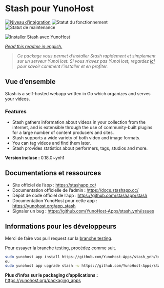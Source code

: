 <!--
N.B.: This README was automatically generated by https://github.com/YunoHost/apps/tree/master/tools/README-generator
It shall NOT be edited by hand.
-->

# Stash pour YunoHost

[![Niveau d’intégration](https://dash.yunohost.org/integration/stash.svg)](https://dash.yunohost.org/appci/app/stash) ![Statut du fonctionnement](https://ci-apps.yunohost.org/ci/badges/stash.status.svg) ![Statut de maintenance](https://ci-apps.yunohost.org/ci/badges/stash.maintain.svg)

[![Installer Stash avec YunoHost](https://install-app.yunohost.org/install-with-yunohost.svg)](https://install-app.yunohost.org/?app=stash)

*[Read this readme in english.](./README.md)*

> *Ce package vous permet d’installer Stash rapidement et simplement sur un serveur YunoHost.
Si vous n’avez pas YunoHost, regardez [ici](https://yunohost.org/#/install) pour savoir comment l’installer et en profiter.*

## Vue d’ensemble

Stash is a self-hosted webapp written in Go which organizes and serves your videos.

### Features

- Stash gathers information about videos in your collection from the internet, and is extensible through the use of community-built plugins for a large number of content producers and sites.
- Stash supports a wide variety of both video and image formats.
- You can tag videos and find them later.
- Stash provides statistics about performers, tags, studios and more.



**Version incluse :** 0.18.0~ynh1
## Documentations et ressources

* Site officiel de l’app : <https://stashapp.cc/>
* Documentation officielle de l’admin : <https://docs.stashapp.cc/>
* Dépôt de code officiel de l’app : <https://github.com/stashapp/stash>
* Documentation YunoHost pour cette app : <https://yunohost.org/app_stash>
* Signaler un bug : <https://github.com/YunoHost-Apps/stash_ynh/issues>

## Informations pour les développeurs

Merci de faire vos pull request sur la [branche testing](https://github.com/YunoHost-Apps/stash_ynh/tree/testing).

Pour essayer la branche testing, procédez comme suit.

``` bash
sudo yunohost app install https://github.com/YunoHost-Apps/stash_ynh/tree/testing --debug
ou
sudo yunohost app upgrade stash -u https://github.com/YunoHost-Apps/stash_ynh/tree/testing --debug
```

**Plus d’infos sur le packaging d’applications :** <https://yunohost.org/packaging_apps>